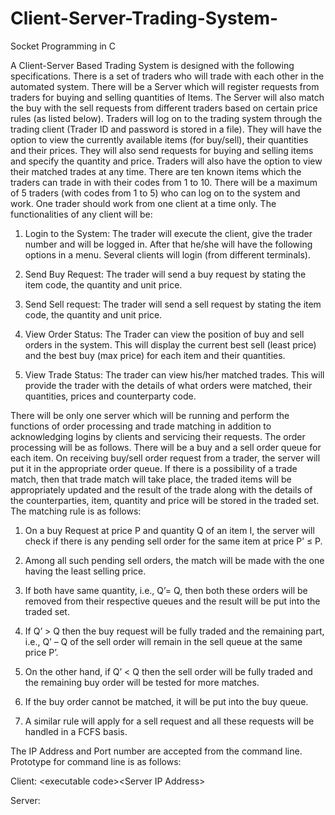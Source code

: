 # Client-Server-Trading-System-
Socket Programming in C

A Client-Server Based Trading System is designed with the following specifications. There is a set of
traders who will trade with each other in the automated system. There will be a Server which will register
requests from traders for buying and selling quantities of Items. The Server will also match the buy with the sell
requests from different traders based on certain price rules (as listed below). Traders will log on to the trading
system through the trading client (Trader ID and password is stored in a file). They will have the option
to view the currently available items (for buy/sell), their quantities and their prices. They will also send
requests for buying and selling items and specify the quantity and price. Traders will also have the option to
view their matched trades at any time. There are ten known items which the traders can trade in with their
codes from 1 to 10. There will be a maximum of 5 traders (with codes from 1 to 5) who can log on to the system
and work. One trader should work from one client at a time only. The functionalities of any client will be:

1. Login to the System: The trader will execute the client, give the trader number and will be logged in.
After that he/she will have the following options in a menu. Several clients will login (from different
terminals).

2. Send Buy Request: The trader will send a buy request by stating the item code, the quantity and unit
price.

3. Send Sell request: The trader will send a sell request by stating the item code, the quantity and unit
price.

4. View Order Status: The Trader can view the position of buy and sell orders in the system. This will
display the current best sell (least price) and the best buy (max price) for each item and their quantities.

5. View Trade Status: The trader can view his/her matched trades. This will provide the trader with the
details of what orders were matched, their quantities, prices and counterparty code.

There will be only one server which will be running and perform the functions of order processing and trade
matching in addition to acknowledging logins by clients and servicing their requests. The order processing will
be as follows. There will be a buy and a sell order queue for each item. On receiving buy/sell order request from
a trader, the server will put it in the appropriate order queue. If there is a possibility of a trade match, then that
trade match will take place, the traded items will be appropriately updated and the result of the trade along
with the details of the counterparties, item, quantity and price will be stored in the traded set. The matching
rule is as follows:

1. On a buy Request at price P and quantity Q of an item I, the server will check if there is any pending sell
order for the same item at price P’ ≤ P.

2. Among all such pending sell orders, the match will be made with the one having the least selling price.

3. If both have same quantity, i.e., Q’= Q, then both these orders will be removed from their respective
queues and the result will be put into the traded set.

4. If Q’ > Q then the buy request will be fully traded and the remaining part, i.e., Q’ – Q of the sell order will
remain in the sell queue at the same price P’.

5. On the other hand, if Q’ < Q then the sell order will be fully traded and the remaining buy order will be
tested for more matches.

6. If the buy order cannot be matched, it will be put into the buy queue.

7. A similar rule will apply for a sell request and all these requests will be handled in a FCFS basis.

The IP Address and Port number are accepted from the command line.
Prototype for command line is as follows:

Client: \<executable code\>\<Server IP Address\><Server Port number>
  
Server: <executable code><Server Port number>
